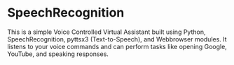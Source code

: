 # SpeechRecognition
This is a simple Voice Controlled Virtual Assistant built using Python, SpeechRecognition, pyttsx3 (Text-to-Speech), and Webbrowser modules.
It listens to your voice commands and can perform tasks like opening Google, YouTube, and speaking responses.
